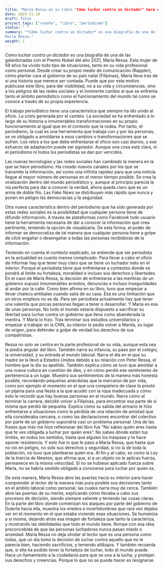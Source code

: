 ```yaml
---
title: "María Ressa en su libro "Cómo luchar contra un dictador" hace un llamamiento a la acción"
date: 2023-11-18
draft: false
project_tags: ["reseña", "libro", "periodismo"]
status: " "
summary: "*Cómo luchar contra un dictador* es una biografía de una de las galardonadas con el Premio Nobel del año 2021,
María Ressa."
weight: 1
---
```

*Cómo luchar contra un dictador* es una biografía de una de las galardonadas con el Premio Nobel del año 2021, 
María Ressa. Esta mujer de 59 años ha vivido todo tipo de situaciones, tanto en su vida profesional como personal.
Desde crear su propio medio de comunicación (Rappler), cómo plantar cara al gobierno de su país natal (Filipinas),
María lleva tras de sí una historia que merece ser contada. Puede que por este motivo publicase este libro, para
dar visibilidad, no a su vida y circunstancias, sino a los peligros de las redes sociales y el inminente cambio 
al que se enfrenta tanto el ámbito periodístico como el funcionamiento del mundo tal como se conoce a través de
su propia experiencia.

El trabajo periodístico tiene una característica que siempre ha ido unido al oficio. La crisis generada por el
cambio. La sociedad se ha enfrentado a lo largo de su historia a innumerables transformaciones en su propio 
funcionamiento al igual que en el contexto que la rodea. Por tanto, el periodismo, la cual es una herramienta que
trabaja con y por las personas, se ve obligado a amoldarse a esos cambios o transformaciones que se sufren. 
Los retos a los que debe enfrentarse el oficio son casi diarios, y ese esfuerzo de adaptación puede ser agotador. 
Aunque una cosa está clara, ni el periodismo ni todos los periodistas se dan por vencidos.  

Las nuevas tecnologías y las redes sociales han cambiado la manera en la que se hace periodismo. Ha creado
nuevos canales por los que se transmite la información, así como una infinita rapidez para que una noticia 
llegue al mayor número de personas en el menor tiempo posible. Se crea la viralización dentro del mundo periodístico 
y, aunque al principio parecía la vía perfecta para dar a conocer la verdad, ahora queda claro que es un arma de 
doble filo. Las *Fake News* se distribuyen más rápido que nunca y ponen en peligro las democracias y la seguridad.

Otra nueva característica dentro del periodismo que ha sido generada por estas redes sociales es la posibilidad 
que cualquier persona tiene de difundir información. A través de plataformas como Facebook todo usuario tiene 
la herramienta necesaria de dar a conocer la información que crea pertinente, teniendo la opción de visualizarla.
De esta forma, el poder de informar se democratiza de tal manera que cualquier persona tiene a golpe de *click* 
engañar o desengañar a todas las personas recibidoras de la información.

Teniendo en cuenta el contexto explicado, se entiende que ser periodista en la actualidad es cuanto menos
complicado. Para llevar a cabo el oficio de informar hay que tener muy claro que se tiene un luchador nato 
en el interior. Porque el periodista tiene que enfrentarse a contextos donde se pondrá al límite su fortaleza, 
moralidad e incluso sus derechos y libertades. En el caso de María Ressa, la decisión de enfrentarse a las mentiras
de un gobierno supuso innumerables arrestos, denuncias e incluso inseguridades al andar por la calle. Como bien
afirma en su libro, tuvo que empezar a llevar chaleco antibalas cuando salía de su casa. Esa es una limitación 
que en otros empleos no se da. Para ser periodista actualmente hay que tener una valentía que pocas personas llegan 
a tener o desarrollar. Y María es esa de unas personas. No todo el mundo estaría dispuesto a sacrificar su libertad
para luchar contra un gobierno que lleva como abanderada la mentira. Y María lo hizo. Tras terminar sus estudios 
universitarios y empezar a trabajar en la CNN, su interior le pedía volver a Manila, su lugar de origen, para defender 
a golpe de verdad los derechos de sus compatriotas.

Ressa no solo se centra en la parte profesional de su vida, aunque esta sea la piedra angular del libro. También narra 
su infancia, su paso por el colegio, la universidad, y su entrada al mundo laboral. Narra el día en el que su madre se 
la llevó a Estados Unidos debido a su relación con Peter Ressa, el hombre que le dio su apellido. También explica cómo
se tuvo que amoldar a una nueva cultura en cuestión de días, y en cómo perdió ese sentimiento de pertenencia a un lugar.
Muestra sus sentimientos de la manera más honesta posible, recordando pequeñas anécdotas que la marcaron de por vida, 
como por ejemplo el momento en el que una compañera de clase le prestó un pijama para una fiesta a la que acudió con la 
ropa inadecuada y cómo esto le recordó que hay buenas personas en el mundo. Narra cómo al terminar la carrera, decidió 
volver a Filipinas, para encontrar esa parte de sí misma que perdió de pequeña. Explica cómo su salida del armario le 
hizo enfrentarse a situaciones como la pérdida de una relación de amistad que ella consideraba cercana, o como las 
declaraciones encontrar del colectivo por parte de un gobierno supondría casi un problema personal. Una de las frases
que más me hizo reflexionar del libro fue “No sabes quién eres hasta que te ves obligada a luchar por quién eres”. No
sabes dónde están tus límites, en todos los sentidos, hasta que alguien los traspasa y te hace oponer resistencia. 
Y esto fue lo que le pasó a María Ressa, que hasta que no vio en peligro, no solo sus derechos y seguridad, si no la 
de toda la población, no tuvo que plantearse quién era. Al fin y al cabo, es como la Ley de la Inercia de Newton, que 
afirma que, si a un objeto no le aplicas fuerza, permanece en la misma velocidad. Si no se hubiese aplicado fuerza 
sobre María, no se habría sentido obligada a conocerse para luchar por quien es.

De esta manera, María Ressa abre las puertas hacia su interior para hacer comprender al lector de la manera más pura
posible sus decisiones tanto en el ámbito laboral como personal, las cuales narra muy de cerca. También abre las
puertas de su mente, explicando cómo llevaba a cabo sus procesos de decisión, siendo siempre valiente y teniendo las
cosas claras. En la parte del libro donde comienzan los ataques por parte del gobierno de Duterte hacia ella, muestra
los miedos e incertidumbres que rara vez dejaba ver en el momento en el que estaba viviendo esas situaciones. Se
humaniza a sí misma, dejando atrás esa imagen de fortaleza que tanto la caracteriza, y mostrando las debilidades que
todo el mundo tiene. Rompe con esa idea preconcebida de que las personas luchadoras nunca pasan miedo o ansiedad. María 
Ressa no deja olvidar al lector que es una persona como todas, que un día tomó la decisión de luchar contra aquello que 
no le parecía bien, haciendo sacrificios, y teniendo altibajos. Y también recuerda que, si ella ha podido tener la
fortaleza de luchar, todo el mundo puede. Hace un llamamiento a la ciudadanía para que se una a la lucha, y protejan 
sus derechos y creencias. Porque lo que no se puede hacer es resignarse.   
